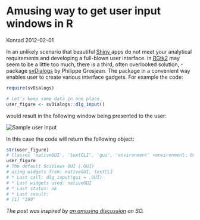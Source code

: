 # Amusing way to get user input windows in R
Konrad
2012-02-01

In an unlikely scenario that beautiful
<a href="http://shiny.rstudio.com/" target="_blank" rel="noopener">Shiny
</a>apps do not meet your analytical requirements and developing a
full-blown user interface. in [RGtk2](http://www.ggobi.org/rgtk2/) may
seem to be a little too much, there is a third, often overlooked
solution, - package
[svDialogs](https://cran.r-project.org/web/packages/svDialogs/index.html)
by Philippe Grosjean. The package in a convenient way enables user to
create various interface gadgets. For example the code:

``` r
require(svDialogs)

# Let's keep some data in one place
user_figure <- svDialogs::dlg_input()
```

would result in the following window being presented to the user:

![Sample user
input](./post/2015-12-01-amusing-way-to-get-user-input-windows-in-r_files/untitled.png)

In this case the code will return the following object:

``` r
str(user_figure)
# Classes 'nativeGUI', 'textCLI', 'gui', 'environment' <environment: 0x11872b648> 
user_figure
# The default SciViews GUI (.GUI)
# using widgets from: nativeGUI, textCLI
# * Last call: dlg_input(gui = .GUI)
# * Last widgets used: nativeGUI
# * Last status: ok
# * Last result:
# [1] "100"
```

<em>The post was inspired by
<a href="http://stackoverflow.com/a/33934374/1655567" target="_blank" rel="noopener">an
amusing discussion</a> on SO.</em>
